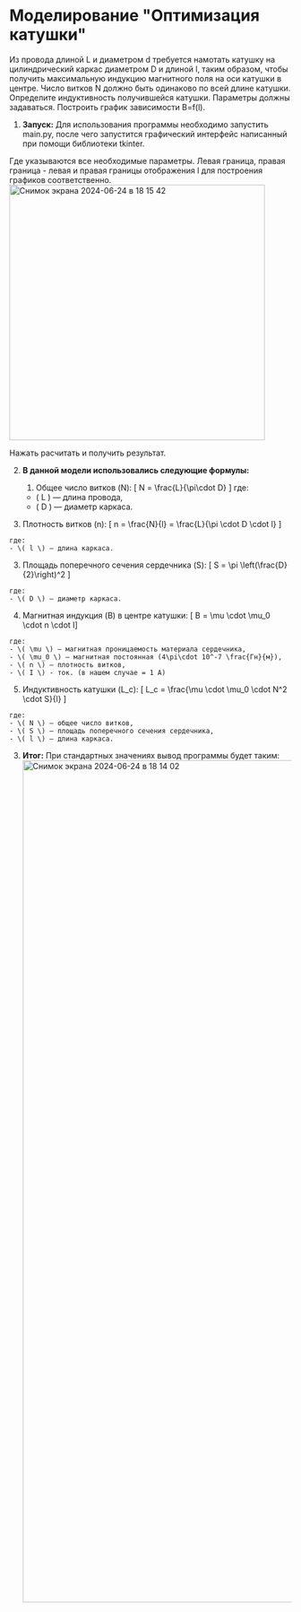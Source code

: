 # Моделирование "Оптимизация катушки"
Из провода длиной L и диаметром d требуется намотать катушку на цилиндрический каркас диаметром D и длиной l, таким образом, чтобы получить максимальную индукцию магнитного поля на оси катушки в центре. Число витков N должно быть одинаково по всей длине катушки. Определите индуктивность получившейся катушки. Параметры должны задаваться. Построить график зависимости B=f(l).

1. **Запуск:**
   Для использования программы необходимо запустить main.py, после чего запустится графический интерфейс написанный при помощи библиотеки tkinter.

Где указываются все необходимые параметры.
Левая граница, правая граница - левая и правая границы отображения l для построения графиков соответственно.
<img width="456" alt="Снимок экрана 2024-06-24 в 18 15 42" src="https://github.com/StasaoSan/mod_katushka/assets/113228941/67ccad42-65e7-460a-acc6-834b920da33d">

Нажать расчитать и получить результат.

2. **В данной модели использовались следующие формулы:**
   1. Общее число витков (N):
    \[ N = \frac{L}{\pi\cdot D} \]
    где:
    - \( L \) — длина провода,
    - \( D \) — диаметр каркаса.

  2. Плотность витков (n):
    \[ n = \frac{N}{l} = \frac{L}{\pi \cdot D \cdot l} \]

    где:
    - \( l \) — длина каркаса.

  3. Площадь поперечного сечения сердечника (S):
    \[ S = \pi \left(\frac{D}{2}\right)^2 \]

    где:
    - \( D \) — диаметр каркаса.
    
  4. Магнитная индукция (B) в центре катушки:
    \[ B = \mu \cdot \mu_0 \cdot n \cdot I\]

    где:
    - \( \mu \) — магнитная проницаемость материала сердечника,
    - \( \mu_0 \) — магнитная постоянная (4\pi\cdot 10^-7 \frac{Гн}{м}),
    - \( n \) — плотность витков,
    - \( I \) - ток. (в нашем случае = 1 А)

  5. Индуктивность катушки (L_c):
    \[ L_c = \frac{\mu \cdot \mu_0 \cdot N^2 \cdot S}{l} \]

    где:
    - \( N \) — общее число витков,
    - \( S \) — площадь поперечного сечения сердечника,
    - \( l \) — длина каркаса.

3. **Итог:**
   При стандартных значениях вывод программы будет таким:
   <img width="1503" alt="Снимок экрана 2024-06-24 в 18 14 02" src="https://github.com/StasaoSan/mod_katushka/assets/113228941/14abd028-aa82-4c51-bf44-488306d1850c">
